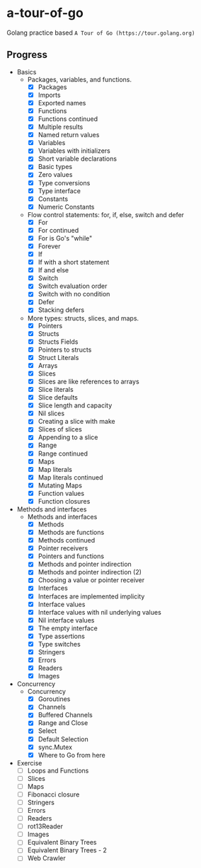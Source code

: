 # a-tour-of-go
Golang practice based `A Tour of Go (https://tour.golang.org)`

## Progress

- Basics
    - Packages, variables, and functions.
        - [x] Packages
        - [x] Imports
        - [x] Exported names
        - [x] Functions
        - [x] Functions continued
        - [x] Multiple results
        - [x] Named return values
        - [x] Variables
        - [x] Variables with initializers
        - [x] Short variable declarations
        - [x] Basic types
        - [x] Zero values
        - [x] Type conversions
        - [x] Type interface
        - [x] Constants
        - [x] Numeric Constants
    - Flow control statements: for, if, else, switch and defer
        - [x] For
        - [x] For continued
        - [x] For is Go's "while"
        - [x] Forever
        - [x] If
        - [x] If with a short statement
        - [x] If and else
        - [x] Switch
        - [x] Switch evaluation order
        - [x] Switch with no condition
        - [x] Defer
        - [x] Stacking defers
    - More types: structs, slices, and maps.
        - [x] Pointers
        - [x] Structs
        - [x] Structs Fields
        - [x] Pointers to structs
        - [x] Struct Literals
        - [x] Arrays
        - [x] Slices
        - [x] Slices are like references to arrays
        - [x] Slice literals
        - [x] Slice defaults
        - [x] Slice length and capacity
        - [x] Nil slices
        - [x] Creating a slice with make
        - [x] Slices of slices
        - [x] Appending to a slice
        - [x] Range
        - [x] Range continued
        - [x] Maps
        - [x] Map literals
        - [x] Map literals continued
        - [x] Mutating Maps
        - [x] Function values
        - [x] Function closures
- Methods and interfaces
    - Methods and interfaces
        - [x] Methods
        - [x] Methods are functions
        - [x] Methods continued
        - [x] Pointer receivers
        - [x] Pointers and functions
        - [x] Methods and pointer indirection
        - [x] Methods and pointer indirection (2)
        - [x] Choosing a value or pointer receiver
        - [x] Interfaces
        - [x] Interfaces are implemented implicity
        - [x] Interface values
        - [x] Interface values with nil underlying values
        - [x] Nil interface values
        - [x] The empty interface
        - [x] Type assertions
        - [x] Type switches
        - [x] Stringers
        - [x] Errors
        - [x] Readers
        - [x] Images
- Concurrency
    - Concurrency
        - [x] Goroutines
        - [x] Channels
        - [x] Buffered Channels
        - [x] Range and Close
        - [x] Select
        - [x] Default Selection
        - [x] sync.Mutex
        - [x] Where to Go from here
- Exercise
    - [ ] Loops and Functions
    - [ ] Slices
    - [ ] Maps
    - [ ] Fibonacci closure
    - [ ] Stringers
    - [ ] Errors
    - [ ] Readers
    - [ ] rot13Reader
    - [ ] Images
    - [ ] Equivalent Binary Trees
    - [ ] Equivalent Binary Trees - 2
    - [ ] Web Crawler

